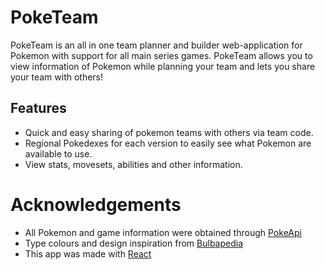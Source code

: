 # PokeTeam
PokeTeam is an all in one team planner and builder web-application for Pokemon with support for all main series games. PokeTeam allows you to view information of Pokemon while planning your team and lets you share your team with others!

## Features
* Quick and easy sharing of pokemon teams with others via team code.
* Regional Pokedexes for each version to easily see what Pokemon are available to use.
* View stats, movesets, abilities and other information.

# Acknowledgements
* All Pokemon and game information were obtained through [PokeApi](https://pokeapi.co/)
* Type colours and design inspiration from [Bulbapedia](https://bulbapedia.bulbagarden.net/wiki/Main_Page)
* This app was made with [React](https://react.dev/)

